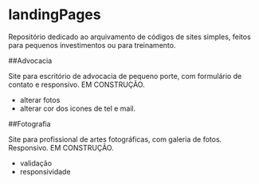 # landingPages

Repositório dedicado ao arquivamento de códigos de sites simples, feitos para pequenos investimentos ou para treinamento.

##Advocacia

Site para escritório de advocacia de pequeno porte, com formulário de contato e responsivo. 
EM CONSTRUÇÃO.
- alterar fotos
- alterar cor dos icones de tel e mail.

##Fotografia

Site para profissional de artes fotográficas, com galeria de fotos. Responsivo.
EM CONSTRUÇÃO.
- validação
- responsividade